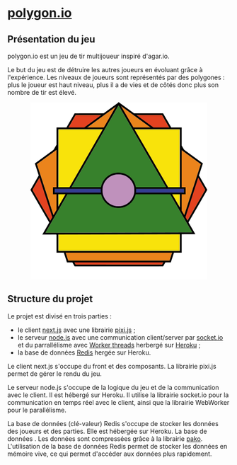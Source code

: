 # [polygon.io](https://polygonio.herokuapp.com/)

## Présentation du jeu

polygon.io est un jeu de tir multijoueur inspiré d'agar.io.

Le but du jeu est de détruire les autres joueurs en évoluant grâce à l'expérience. Les niveaux de joueurs sont représentés par des polygones : plus le joueur est haut niveau, plus il a de vies et de côtés donc plus son nombre de tir est élevé.

<div align="center"><img src="public/sprites/logo/logo.png"></div>

## Structure du projet

Le projet est divisé en trois parties :

-   le client [next.js](https://nextjs.org/) avec une librairie [pixi.js](https://pixijs.com/) ;
-   le serveur [node.js](https://nodejs.org/en) avec une communication client/server par [socket.io](https://socket.io/) et du parrallélisme avec [Worker threads](https://nodejs.org/api/worker_threads.html) herbergé sur [Heroku](https://www.heroku.com/) ;
-   la base de données [Redis](https://redis.io/) hergée sur Heroku.

Le client next.js s'occupe du front et des composants. La librairie pixi.js permet de gérer le rendu du jeu.

Le serveur node.js s'occupe de la logique du jeu et de la communication avec le client. Il est hébergé sur Heroku. Il utilise la librairie socket.io pour la communication en temps réel avec le client, ainsi que la librairie WebWorker pour le parallélisme.

La base de données (clé-valeur) Redis s'occupe de stocker les données des joueurs et des parties. Elle est hébergée sur Heroku. La base de données . Les données sont compressées grâce à la librairie [pako](https://www.npmjs.com/package/pako). L'utilisation de la base de données Redis permet de stocker les données en mémoire vive, ce qui permet d'accéder aux données plus rapidement.
